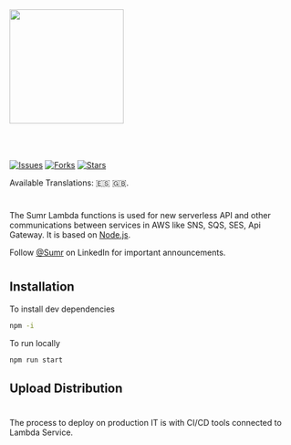 <img src="https://www.sumr.co/static/media/logo.70735e5b.svg" width="200" style="margin-bottom:50px;">

[![Issues](https://img.shields.io/github/issues/serviciosinco/SUMR-DESKTOP?style=flat-square&logo=appveyor)]()
[![Forks](https://img.shields.io/github/forks/serviciosinco/SUMR-DESKTOP?style=flat-square&logo=appveyor)]()
[![Stars](https://img.shields.io/github/stars/serviciosinco/SUMR-DESKTOP?style=flat-square&logo=appveyor)]()

Available Translations:  🇪🇸 🇬🇧.
#

The Sumr Lambda functions is used for new serverless API and other communications between services in AWS like SNS, SQS, SES, Api Gateway. It is based on [Node.js](https://nodejs.org/).

Follow [@Sumr](https://www.linkedin.com/company/sumr-co/) on LinkedIn for important
announcements.

#

## Installation

To install dev dependencies

```sh
npm -i
```


To run locally

```sh
npm run start
```


## Upload Distribution
#
The process to deploy on production IT is with CI/CD tools connected to Lambda Service.